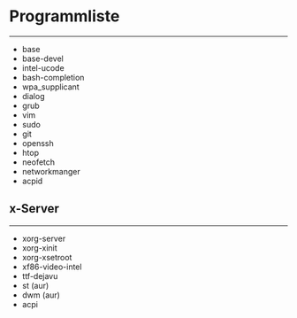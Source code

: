 # Programmliste
---
* base
* base-devel
* intel-ucode
* bash-completion
* wpa_supplicant
* dialog
* grub
* vim
* sudo
* git
* openssh
* htop
* neofetch
* networkmanger
* acpid
## x-Server
---
* xorg-server
* xorg-xinit
* xorg-xsetroot
* xf86-video-intel
* ttf-dejavu
* st (aur)
* dwm (aur)
* acpi
